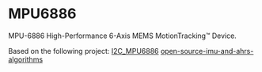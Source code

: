 # MPU6886

MPU-6886 High-Performance 6-Axis MEMS MotionTracking™ Device.

Based on the following project:
[I2C_MPU6886](https://github.com/tanakamasayuki/I2C_MPU6886)
[open-source-imu-and-ahrs-algorithms](https://x-io.co.uk/open-source-imu-and-ahrs-algorithms/)

